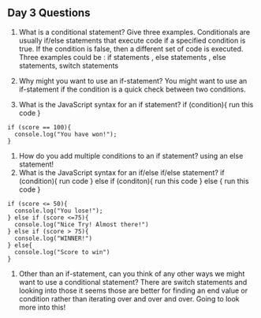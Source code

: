 ## Day 3 Questions

1. What is a conditional statement? Give three examples.
Conditionals are usually if/else statements that execute code if a specified condition is true. If the condition is false, then a different set of code is executed. Three examples could be : if statements , else statements , else statements, switch statements

1. Why might you want to use an if-statement?
You might want to use an if-statement if the condition is a quick check between two conditions.
1. What is the JavaScript syntax for an if statement?
if (condition){
  run this code
}
```
if (score == 100){
  console.log("You have won!");
}
```
1. How do you add multiple conditions to an if statement?
using an else statement!
1. What is the JavaScript syntax for an if/else if/else statement?
if (condition){
  run code
} else if (conditon){
  run this code
} else {
  run this code
}
```
if (score <= 50){
  console.log("You lose!");
} else if (score <=75){
  console.log("Nice Try! Almost there!")
} else if (score > 75){
  console.log("WINNER!")
} else{
  console.log("Score to win")
}
```
1. Other than an if-statement, can you think of any other ways we might want to use a conditional statement?
There are switch statements and looking into those it seems those are better for finding an end value or condition rather than iterating over and over and over. Going to look more into this! 
